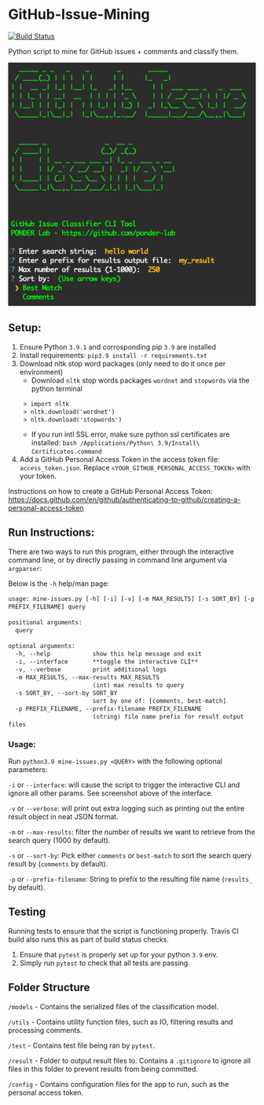 # GitHub-Issue-Mining
[![Build Status](https://www.travis-ci.com/ponder-lab/GitHub-Issue-Mining.svg?token=hsn7ZoyjgYPPHKxyfxk7&branch=main)](https://www.travis-ci.com/ponder-lab/GitHub-Issue-Mining)

Python script to mine for GitHub issues + comments and classify them.

![CLI Tool Screenshot](./cli_screenshot.png)

## Setup:
1) Ensure Python `3.9.1` and corrosponding pip `3.9` are installed
2) Install requirements: `pip3.9 install -r requirements.txt`
3) Download nltk stop word packages (only need to do it once per environment)
   - Download `nltk` stop words packages `wordnet` and `stopwords` via the python terminal
   ```aidl
    > import nltk
    > nltk.download('wordnet')
    > nltk.download('stopwords')
    ```
    - If you run intl SSL error, make sure python ssl certificates are installed: `bash /Applications/Python\ 3.9/Install\ Certificates.command `
4) Add a GitHub Personal Access Token in the access token file: `access_token.json`. Replace `<YOUR_GITHUB_PERSONAL_ACCESS_TOKEN>` with your token.
   
Instructions on how to create a GitHub Personal Access Token: https://docs.github.com/en/github/authenticating-to-github/creating-a-personal-access-token
 
## Run Instructions:

There are two ways to run this program, either through the interactive command line, or by directly passing in command line argument via `argparser`:

Below is the `-h` help/man page:
```aidl
usage: mine-issues.py [-h] [-i] [-v] [-m MAX_RESULTS] [-s SORT_BY] [-p PREFIX_FILENAME] query

positional arguments:
  query

optional arguments:
  -h, --help            show this help message and exit
  -i, --interface       **toggle the interactive CLI**
  -v, --verbose         print additional logs
  -m MAX_RESULTS, --max-results MAX_RESULTS
                        (int) max results to query
  -s SORT_BY, --sort-by SORT_BY
                        sort by one of: [comments, best-match]
  -p PREFIX_FILENAME, --prefix-filename PREFIX_FILENAME
                        (string) file name prefix for result output files
```

### Usage:
Run `python3.9 mine-issues.py <QUERY>` with the following optional parameters:

`-i` or `--interface`: will cause the script to trigger the interactive CLI and ignore all other params. See screenshot above of the interface.

`-v` or `--verbose`: will print out extra logging such as printing out the entire result object in neat JSON format.

`-m` or `--max-results`: filter the number of results we want to retrieve from the search query (1000 by default).

`-s` or `--sort-by`: Pick either `comments` or `best-match` to sort the search query result by (`comments` by default).

`-p` or `--prefix-filename`: String to prefix to the resulting file name (`results_` by default).

## Testing
Running tests to ensure that the script is functioning properly. Travis CI build also runs this as part of build status checks.
1) Ensure that `pytest` is properly set up for your python `3.9` env.
2) Simply run `pytest` to check that all tests are passing.

## Folder Structure
`/models` - Contains the serialized files of the classification model.

`/utils` - Contains utility function files, such as IO, filtering results and processing comments.

`/test` - Contains test file being ran by `pytest`.

`/result` - Folder to output result files to. Contains a `.gitignore` to ignore all files in this folder to prevent results from being committed.

`/config` - Contains configuration files for the app to run, such as the personal access token.